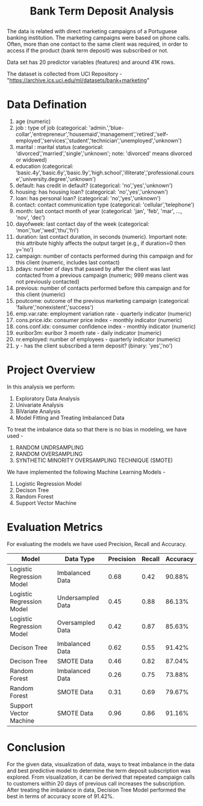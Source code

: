 # <p align="center">Bank Term Deposit Analysis</p>

The data is related with direct marketing campaigns of a Portuguese banking institution. The marketing campaigns were based on phone calls. Often, more than one contact to the same client was required, in order to access if the product (bank term deposit) was subscribed or not. 

Data set has 20 predictor variables (features) and around 41K rows. <br>

The dataset is collected from UCI Repository - "https://archive.ics.uci.edu/ml/datasets/bank+marketing"

# Data Defination
1. age (numeric)
2. job : type of job (categorical: 'admin.','blue-collar','entrepreneur','housemaid','management','retired','self-employed','services','student','technician','unemployed','unknown')
3. marital : marital status (categorical: 'divorced','married','single','unknown'; note: 'divorced' means divorced or widowed)
4. education (categorical: 'basic.4y','basic.6y','basic.9y','high.school','illiterate','professional.course','university.degree','unknown')
5. default: has credit in default? (categorical: 'no','yes','unknown')
6. housing: has housing loan? (categorical: 'no','yes','unknown')
7. loan: has personal loan? (categorical: 'no','yes','unknown')
8. contact: contact communication type (categorical: 'cellular','telephone')
9. month: last contact month of year (categorical: 'jan', 'feb', 'mar', …, 'nov', 'dec')
10. dayofweek: last contact day of the week (categorical: 'mon','tue','wed','thu','fri')
11. duration: last contact duration, in seconds (numeric). Important note: this attribute highly affects the output target (e.g., if duration=0 then y='no')
12. campaign: number of contacts performed during this campaign and for this client (numeric, includes last contact)
13. pdays: number of days that passed by after the client was last contacted from a previous campaign (numeric; 999 means client was not previously contacted)
14. previous: number of contacts performed before this campaign and for this client (numeric)
15. poutcome: outcome of the previous marketing campaign (categorical: 'failure','nonexistent','success')
16. emp.var.rate: employment variation rate - quarterly indicator (numeric)
17. cons.price.idx: consumer price index - monthly indicator (numeric)
18. cons.conf.idx: consumer confidence index - monthly indicator (numeric)
19. euribor3m: euribor 3 month rate - daily indicator (numeric)
20. nr.employed: number of employees - quarterly indicator (numeric)
21. y - has the client subscribed a term deposit? (binary: 'yes','no')

# Project Overview
In this analysis we perform:

1. Exploratory Data Analysis
2. Univariate Analysis
3. BiVariate Analysis
4. Model Fitting and Treating Imbalanced Data <br>

To treat the imbalance data so that there is no bias in modeling, we have used - 

1. RANDOM UNDRSAMPLING
2. RANDOM OVERSAMPLING
3. SYNTHETIC MINORITY OVERSAMPLING TECHNIQUE (SMOTE)

We have implemented the following Machine Learning Models - 

1. Logistic Regression Model
2. Decison Tree
3. Random Forest
4. Support Vector Machine


# Evaluation Metrics

For evaluating the models we have used Precision, Recall and Accuracy. <br>

| Model      | Data Type | Precision | Recall | Accuracy |
| ----------- | ----------- | ----------- | ----------- | ----------- |
| Logistic Regression Model | Imbalanced Data | 0.68 | 0.42 | 90.88% |
| Logistic Regression Model | Undersampled Data | 0.45 | 0.88 | 86.13% |
| Logistic Regression Model | Oversampled Data | 0.42 | 0.87 | 85.63% |
| Decison Tree | Imbalanced Data |  0.62    | 0.55 | 91.42% |
| Decison Tree | SMOTE Data |  0.46    | 0.82 | 87.04% |
| Random Forest | Imbalanced Data | 0.26 |  0.75 | 73.88% |
| Random Forest | SMOTE Data | 0.31 |  0.69 | 79.67% |
| Support Vector Machine | SMOTE Data | 0.96 | 0.86 | 91.16% |


# Conclusion
For the given data, visualization of data, ways to treat imbalance in the data and best predictive model to determine the term deposit subscription was explored. From visualization, it can be derived that repeated campaign calls to customers within 20 days of previous call increases the subscription. After treating the imbalance in data, Decision Tree Model performed the best in terms of accuracy score of 91.42%.
